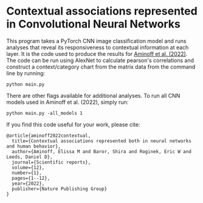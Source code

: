 # Contextual associations represented in Convolutional Neural Networks
This program takes a PyTorch CNN image classification model and runs analyses that reveal its responsiveness to contextual information at each layer. It is the code used to produce the results for [Aminoff et al. (2022)](https://www.nature.com/articles/s41598-022-09451-y). The code can be run using AlexNet to calculate pearson's correlations and construct a context/category chart from the matrix data from the command line by running:

```
python main.py 
```

There are other flags available for additional analyses. To run all CNN models used in Aminoff et al. (2022), simply run:

```
python main.py -all_models 1
```

If you find this code useful for your work, please cite:

```
@article{aminoff2022contextual,
  title={Contextual associations represented both in neural networks and human behavior},
  author={Aminoff, Elissa M and Baror, Shira and Roginek, Eric W and Leeds, Daniel D},
  journal={Scientific reports},
  volume={12},
  number={1},
  pages={1--12},
  year={2022},
  publisher={Nature Publishing Group}
}
```
